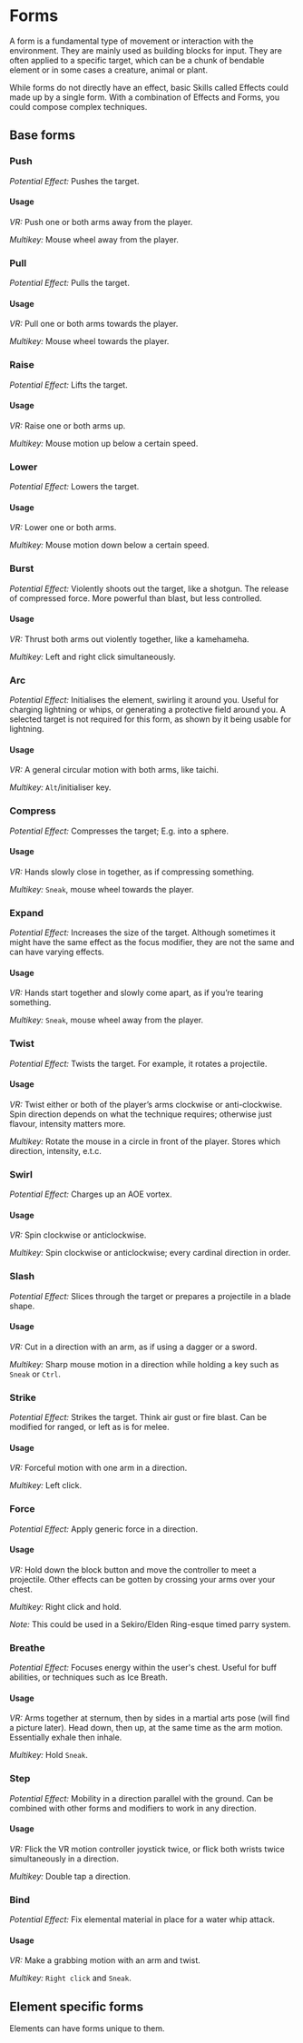 # Forms

A form is a fundamental type of movement or interaction with the environment.
They are mainly used as building blocks for input.
They are often applied to a specific target,
which can be a chunk of bendable element
or in some cases a creature, animal or plant.

While forms do not directly have an effect, basic Skills called Effects could made up by a single form.
With a combination of Effects and Forms, you could compose
complex techniques.

## Base forms

### Push

*Potential Effect:* Pushes the target.

#### Usage
*VR:* Push one or both arms away from the player.

*Multikey:* Mouse wheel away from the player.

### Pull

*Potential Effect:* Pulls the target.

#### Usage
*VR:* Pull one or both arms towards the player.

*Multikey:* Mouse wheel towards the player.

### Raise
*Potential Effect:* Lifts the target.

#### Usage
*VR:* Raise one or both arms up.

*Multikey:* Mouse motion up below a certain speed.

### Lower
*Potential Effect:* Lowers the target.

#### Usage
*VR:* Lower one or both arms.

*Multikey:* Mouse motion down below a certain speed.

### Burst

*Potential Effect:* Violently shoots out the target, like a shotgun. The release of compressed force. More powerful than blast, but less controlled.

#### Usage
*VR:* Thrust both arms out violently together, like a kamehameha.

*Multikey:* Left and right click simultaneously.

### Arc

*Potential Effect:* Initialises the element, swirling it around you. Useful for charging lightning or whips, or generating a protective field around you. A selected target is not required for this form, as shown by it being usable for lightning.

#### Usage
*VR:* A general circular motion with both arms, like taichi.

*Multikey:* `Alt`/initialiser key.

### Compress

*Potential Effect:* Compresses the target; E.g. into a sphere.

#### Usage
*VR:* Hands slowly close in together, as if compressing something.

*Multikey:* `Sneak`, mouse wheel towards the player.

### Expand

*Potential Effect:* Increases the size of the target. Although sometimes it might have the same effect as the focus modifier, they are not the same and can have varying effects.

#### Usage
*VR:* Hands start together and slowly come apart, as if you’re tearing something.

*Multikey:* `Sneak`, mouse wheel away from the player.


### Twist

*Potential Effect:* Twists the target. For example, it rotates a projectile.

#### Usage
*VR:* Twist either or both of the player’s arms clockwise or anti-clockwise. 
Spin direction depends on what the technique requires; otherwise just flavour, 
intensity matters more.

*Multikey:* Rotate the mouse in a circle in front of the player. Stores which direction,
intensity, e.t.c.

### Swirl
*Potential Effect:* Charges up an AOE vortex.

#### Usage
*VR:* Spin clockwise or anticlockwise.

*Multikey:* Spin clockwise or anticlockwise; every cardinal direction in order.


### Slash

*Potential Effect:* Slices through the target or prepares a projectile
in a blade shape.

#### Usage
*VR:* Cut in a direction with an arm, as if using a dagger or a sword.

*Multikey:* Sharp mouse motion in a direction while holding a key such as `Sneak`
or `Ctrl`.

### Strike

*Potential Effect:* Strikes the target. Think air gust or fire blast. Can be modified for ranged, or left as is for melee.

#### Usage
*VR:* Forceful motion with one arm in a direction.

*Multikey:* Left click.


### Force

*Potential Effect:* Apply generic force in a direction.

#### Usage
*VR:* Hold down the block button and move the controller to meet a projectile. 
Other effects can be gotten by crossing your arms over your chest.

*Multikey:* Right click and hold.

*Note:* This could be used in a Sekiro/Elden Ring-esque timed parry system.

### Breathe

*Potential Effect:* Focuses energy within the user's chest. Useful for buff abilities, or techniques
such as Ice Breath.

#### Usage
*VR:* Arms together at sternum, then by sides in a martial arts pose (will find a picture later). 
Head down, then up, at the same time as the arm motion. Essentially exhale then inhale.

*Multikey:* Hold `Sneak`.

### Step
*Potential Effect:* Mobility in a direction parallel with the ground. 
Can be combined with other forms and modifiers to work in any direction.

#### Usage
*VR:* Flick the VR motion controller joystick twice, or flick both wrists twice simultaneously in a direction.

*Multikey:* Double tap a direction.

### Bind
*Potential Effect:* Fix elemental material in place for a water whip attack.


#### Usage
*VR:* Make a grabbing motion with an arm and twist.

*Multikey:* `Right click` and `Sneak`.

## Element specific forms

Elements can have forms unique to them.
